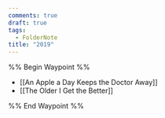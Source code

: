 ```yaml
---
comments: true
draft: true
tags:
  - FolderNote
title: "2019"
---
```

%% Begin Waypoint %%

- [[An Apple a Day Keeps the Doctor Away]]
- [[The Older I Get the Better]]

%% End Waypoint %%
